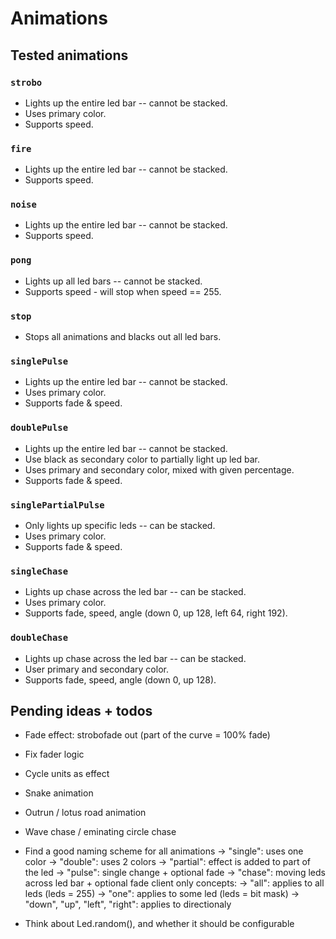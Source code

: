 # Animations

## Tested animations

### `strobo`

- Lights up the entire led bar -- cannot be stacked.
- Uses primary color.
- Supports speed.

### `fire`

- Lights up the entire led bar -- cannot be stacked.
- Supports speed.

### `noise`

- Lights up the entire led bar -- cannot be stacked.
- Supports speed.

### `pong`

- Lights up all led bars -- cannot be stacked.
- Supports speed - will stop when speed == 255.

### `stop`

- Stops all animations and blacks out all led bars.

### `singlePulse`

- Lights up the entire led bar -- cannot be stacked.
- Uses primary color.
- Supports fade & speed.

### `doublePulse`

- Lights up the entire led bar -- cannot be stacked.
- Use black as secondary color to partially light up led bar.
- Uses primary and secondary color, mixed with given percentage.
- Supports fade & speed.

### `singlePartialPulse`

- Only lights up specific leds -- can be stacked.
- Uses primary color.
- Supports fade & speed.

### `singleChase`

- Lights up chase across the led bar -- can be stacked.
- Uses primary color.
- Supports fade, speed, angle (down 0, up 128, left 64, right 192).

### `doubleChase`

- Lights up chase across the led bar -- can be stacked.
- User primary and secondary color.
- Supports fade, speed, angle (down 0, up 128).

## Pending ideas + todos

- Fade effect: strobofade out (part of the curve = 100% fade)
- Fix fader logic

- Cycle units as effect
- Snake animation
- Outrun / lotus road animation
- Wave chase / eminating circle chase

- Find a good naming scheme for all animations
    -> "single": uses one color
    -> "double": uses 2 colors
    -> "partial": effect is added to part of the led
    -> "pulse": single change + optional fade
    -> "chase": moving leds across led bar + optional fade
    client only concepts:
    -> "all": applies to all leds (leds = 255)
    -> "one": applies to some led (leds = bit mask)
    -> "down", "up", "left", "right": applies to directionaly

- Think about Led.random(), and whether it should be configurable
